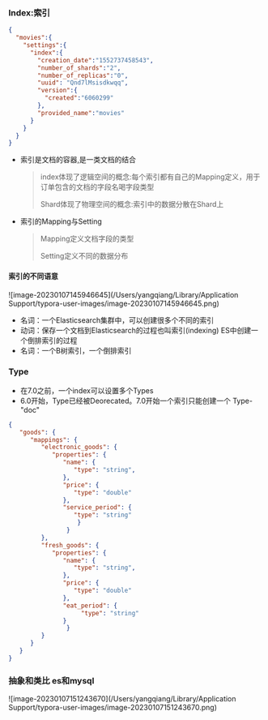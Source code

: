 ### Index:索引

```json
{
  "movies":{
    "settings":{
      "index":{
        "creation_date":"1552737458543",
        "number_of_shards":"2",
        "number_of_replicas":"0",
        "uuid": "Qnd7lMsisdkwqq",
        "version":{
          "created":"6060299"
        },
        "provided_name":"movies"
      }
    }
  }
}
```

- 索引是文档的容器,是一类文档的结合

  > index体现了逻辑空间的概念:每个索引都有自己的Mapping定义，用于订单包含的文档的字段名喝字段类型
  >
  > Shard体现了物理空间的概念:索引中的数据分散在Shard上

- 索引的Mapping与Setting

  > Mapping定义文档字段的类型
  >
  > Setting定义不同的数据分布 

#### 索引的不同语意



![image-20230107145946645](/Users/yangqiang/Library/Application Support/typora-user-images/image-20230107145946645.png)

- 名词：一个Elasticsearch集群中，可以创建很多个不同的索引
- 动词：保存一个文档到Elasticsearch的过程也叫索引(indexing) ES中创建一个倒排索引的过程
- 名词：一个B树索引，一个倒排索引

### Type

- 在7.0之前，一个index可以设置多个Types
- 6.0开始，Type已经被Deorecated。7.0开始一个索引只能创建一个 Type-"doc"



```json
{
   "goods": {
      "mappings": {
         "electronic_goods": {
            "properties": {
               "name": {
                  "type": "string",
               },
               "price": {
                  "type": "double"
               },
               "service_period": {
                  "type": "string"
                   }            
                }
         },
         "fresh_goods": {
            "properties": {
               "name": {
                  "type": "string",
               },
               "price": {
                  "type": "double"
               },
               "eat_period": {
                    "type": "string"
               }
                }
         }
      }
   }
}
```



### 抽象和类比 es和mysql

![image-20230107151243670](/Users/yangqiang/Library/Application Support/typora-user-images/image-20230107151243670.png)